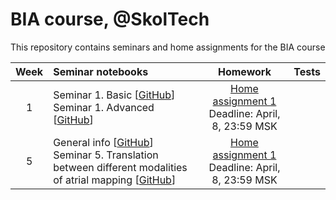 # BIA course, @SkolTech

This repository contains seminars and home assignments for the BIA course

| Week | Seminar notebooks | Homework | Tests |
|:------:|:----------|:----------:|-------|
|1| Seminar 1. Basic [[GitHub](./S1_Deconvolution_and_microscopy/S1_Deconvolution_Pronina_basic.ipynb)] <br> Seminar 1. Advanced [[GitHub](./S1_Deconvolution_and_microscopy/S1_Deconvolution_Pronina_advanced.ipynb)]  | [Home assignment 1](./S1/hw/S1.ipynb) <br> Deadline: April, 8, 23:59 MSK |
| 5 | General info [[GitHub](lectures/general_info.ipynb)] <br> Seminar 5. Translation between different modalities of atrial mapping [[GitHub](./S1/S1.ipynb)]  | [Home assignment 1](./S1/hw/S1.ipynb) <br> Deadline: April, 8, 23:59 MSK |  

